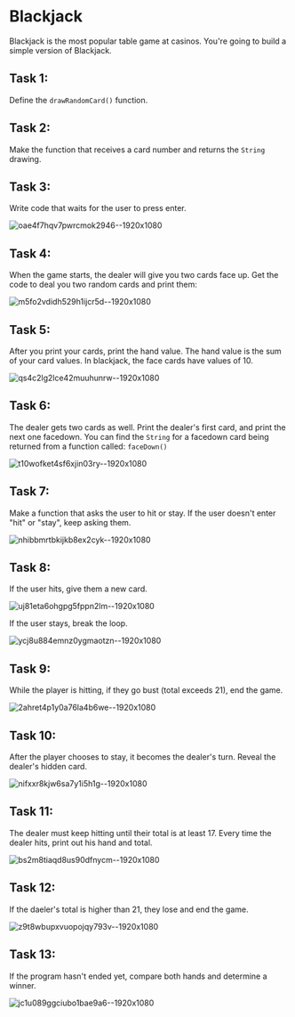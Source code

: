 # Blackjack
Blackjack is the most popular table game at casinos. You're going to build a simple version of Blackjack.

## Task 1:
Define the <code>drawRandomCard()</code> function.

## Task 2:
Make the function that receives a card number and returns the <code>String</code> drawing. 

## Task 3:
Write code that waits for the user to press enter.

![oae4f7hqv7pwrcmok2946--1920x1080](https://github.com/emtaylor1993/Udemy-Courses/assets/93065901/35beaae6-f725-402d-b63a-d2240118fced)

## Task 4:
When the game starts, the dealer will give you two cards face up. Get the code to deal you two random cards and print them:

![m5fo2vdidh529h1ijcr5d--1920x1080](https://github.com/emtaylor1993/Udemy-Courses/assets/93065901/84ffab26-614c-4436-99e9-13e7b31badbc)

## Task 5:
After you print your cards, print the hand value. The hand value is the sum of your card values. In blackjack, the face cards have values of 10.

![qs4c2lg2lce42muuhunrw--1920x1080](https://github.com/emtaylor1993/Udemy-Courses/assets/93065901/a4d18c17-fdcc-4412-a0cb-83d6ac221b6f)

## Task 6:
The dealer gets two cards as well. Print the dealer's first card, and print the next one facedown. You can find the <code>String</code> for a facedown card being returned from a function called: <code>faceDown()</code>

![t10wofket4sf6xjin03ry--1920x1080](https://github.com/emtaylor1993/Udemy-Courses/assets/93065901/b1eeb963-959e-42a9-9c1a-bb8fbe1db8fd)

## Task 7:
Make a function that asks the user to hit or stay. If the user doesn't enter "hit" or "stay", keep asking them.

![nhibbmrtbkijkb8ex2cyk--1920x1080](https://github.com/emtaylor1993/Udemy-Courses/assets/93065901/356f2237-0f17-4a4c-832b-0080c34fd580)

## Task 8:
If the user hits, give them a new card.

![uj81eta6ohgpg5fppn2lm--1920x1080](https://github.com/emtaylor1993/Udemy-Courses/assets/93065901/1a7059df-a3d5-480f-8f76-274b2ea1e830)

If the user stays, break the loop.

![ycj8u884emnz0ygmaotzn--1920x1080](https://github.com/emtaylor1993/Udemy-Courses/assets/93065901/37a25b3f-26d7-4f92-af60-2fd9dcec648a)

## Task 9:
While the player is hitting, if they go bust (total exceeds 21), end the game.

![2ahret4p1y0a76la4b6we--1920x1080](https://github.com/emtaylor1993/Udemy-Courses/assets/93065901/c8e28b1b-d7e8-4216-9532-60891b555909)

## Task 10:
After the player chooses to stay, it becomes the dealer's turn. Reveal the dealer's hidden card.

![nifxxr8kjw6sa7y1i5h1g--1920x1080](https://github.com/emtaylor1993/Udemy-Courses/assets/93065901/50da272a-fb0e-4a17-b0da-9a1cdd783f57)

## Task 11:

The dealer must keep hitting until their total is at least 17. Every time the dealer hits, print out his hand and total.

![bs2m8tiaqd8us90dfnycm--1920x1080](https://github.com/emtaylor1993/Udemy-Courses/assets/93065901/b57a70c0-f390-405c-89f8-059290059a54)

## Task 12:
If the daeler's total is higher than 21, they lose and end the game.

![z9t8wbupxvuopojqy793v--1920x1080](https://github.com/emtaylor1993/Udemy-Courses/assets/93065901/359cd31e-2a40-4ffe-bef3-b0aad0238cd5)

## Task 13:
If the program hasn't ended yet, compare both hands and determine a winner.

![jc1u089ggciubo1bae9a6--1920x1080](https://github.com/emtaylor1993/Udemy-Courses/assets/93065901/efd53365-52af-4f7c-bb6b-bca2f9db8580)
